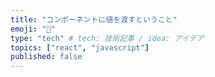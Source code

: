 ```yaml
---
title: "コンポーネントに値を渡すということ"
emoji: "💬"
type: "tech" # tech: 技術記事 / idea: アイデア
topics: ["react", "javascript"]
published: false
---
```

